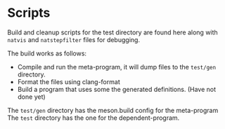 # Scripts

Build and cleanup scripts for the test directory are found here along with `natvis` and `natstepfilter` files for debugging.

The build works as follows:

* Compile and run the meta-program, it will dump files to the `test/gen` directory.
* Format the files using clang-format
* Build a program that uses some the generated definitions. (Have not done yet)

The `test/gen` directory has the meson.build config for the meta-program
The `test` directory has the one for the dependent-program.
